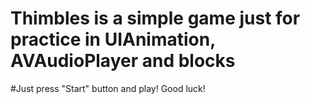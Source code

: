 # Thimbles is a simple game just for practice in UIAnimation, AVAudioPlayer and blocks
#Just press "Start" button and play! Good luck!
